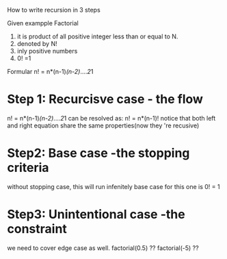 How to write recursion in 3 steps

Given exampple
Factorial
1. it is product of all positive integer less than or equal to N.
2. denoted by N!
3. inly positive numbers
4. 0! =1

Formular
n! = n*(n-1)*(n-2)*....*2*1

# Step 1: Recurcisve case - the flow
n! = n*(n-1)*(n-2)*....*2*1
can be resolved as: n! = n*(n-1)!
notice that both left and right equation share the same properties(now they 're recusive)

# Step2: Base case -the stopping criteria
without stopping case, this will run infenitely
base case for this one is 0! = 1

# Step3: Unintentional case -the constraint
we need to cover edge case as well.
factorial(0.5) ??
factorial(-5) ??